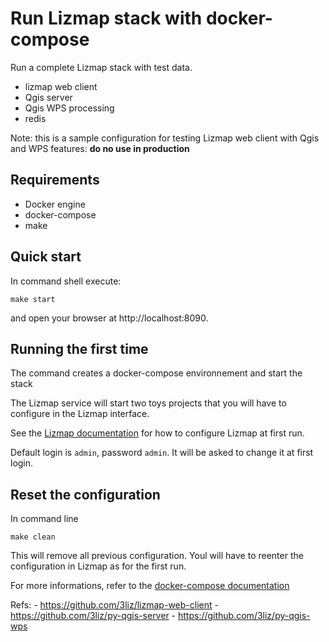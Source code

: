 # Run Lizmap stack with docker-compose

Run a complete Lizmap stack with test data. 

- lizmap web client
- Qgis server
- Qgis WPS processing 
- redis

Note: this is a sample configuration for testing Lizmap web client with Qgis and WPS features:
**do no use in production**

## Requirements

- Docker engine
- docker-compose
- make

## Quick start

In command shell execute:
```
make start
```

and open your browser at http://localhost:8090.

## Running the first time

The command creates a docker-compose environnement and start the stack

The Lizmap service will start two toys projects that you will have to configure in the Lizmap
interface.

See the [Lizmap documentation](https://docs.lizmap.com) for how to configure Lizmap at first run.

Default login is `admin`, password `admin`. It will be asked to change it at first login.

## Reset the configuration

In command line

```
make clean 
```

This will remove all previous configuration. Youl will have to reenter the configuration in Lizmap
as for the first run.

For more informations, refer to the [docker-compose documentation](https://docs.docker.com/compose/)

Refs:
    - https://github.com/3liz/lizmap-web-client
    - https://github.com/3liz/py-qgis-server
    - https://github.com/3liz/py-qgis-wps
    
    


